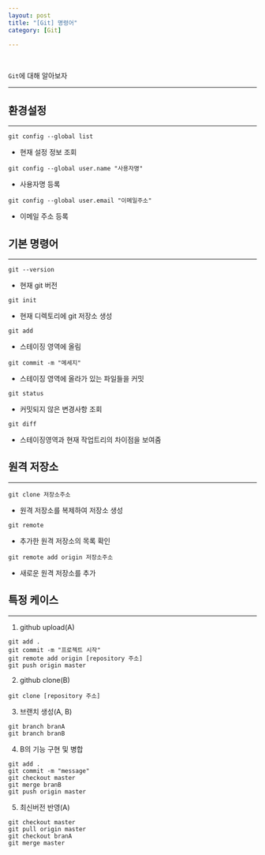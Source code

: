 ```yaml
---
layout: post
title: "[Git] 명령어"
category: [Git]

---
```

<br>

`Git`에 대해 알아보자
<!-- more -->

<hr>

## 환경설정
---
`git config --global list`  
-  현재 설정 정보 조회

`git config --global user.name "사용자명"`
- 사용자명 등록

`git config --global user.email "이메일주소"`
- 이메일 주소 등록


## 기본 명령어
---
`git --version`
- 현재 git 버전

`git init`
- 현재 디렉토리에 git 저장소 생성

`git add`
- 스테이징 영역에 올림

`git commit -m "메세지"`
- 스테이징 영역에 올라가 있는 파일들을 커밋

`git status`
- 커밋되지 않은 변경사항 조회

`git diff`
- 스테이징영역과 현재 작업트리의 차이점을 보여줌


## 원격 저장소
---
`git clone 저장소주소`
- 원격 저장소를 복제하여 저장소 생성

`git remote`
- 추가한 원격 저장소의 목록 확인

`git remote add origin 저장소주소`
- 새로운 원격 저장소를 추가


## 특정 케이스
---
1. github upload(A)
```
git add .
git commit -m "프로젝트 시작"
git remote add origin [repository 주소]
git push origin master
```

2. github clone(B)
```
git clone [repository 주소]
```

3. 브랜치 생성(A, B)
```
git branch branA
git branch branB
```

4. B의 기능 구현 및 병합
```
git add .
git commit -m "message"
git checkout master
git merge branB
git push origin master
```

5. 최신버전 반영(A)
```
git checkout master
git pull origin master
git checkout branA
git merge master
```